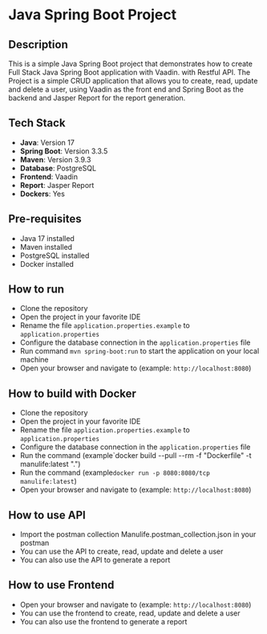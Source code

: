 # Java Spring Boot Project

## Description
This is a simple Java Spring Boot project that demonstrates how to create Full Stack Java Spring Boot application with Vaadin. with Restful API. The Project is a simple CRUD application that allows you to create, read, update and delete a user, using Vaadin as the front end and Spring Boot as the backend and Jasper Report for the report generation.

## Tech Stack
- **Java**: Version 17
- **Spring Boot**: Version 3.3.5
- **Maven**: Version 3.9.3
- **Database**: PostgreSQL
- **Frontend**: Vaadin
- **Report**: Jasper Report
- **Dockers**: Yes

## Pre-requisites
- Java 17 installed
- Maven installed
- PostgreSQL installed
- Docker installed

## How to run
- Clone the repository
- Open the project in your favorite IDE
- Rename the file `application.properties.example` to `application.properties`
- Configure the database connection in the `application.properties` file
- Run command `mvn spring-boot:run` to start the application on your local machine
- Open your browser and navigate to (example: `http://localhost:8080`)

## How to build with Docker
- Clone the repository
- Open the project in your favorite IDE
- Rename the file `application.properties.example` to `application.properties`
- Configure the database connection in the `application.properties` file
- Run the command (example`docker build --pull --rm -f "Dockerfile" -t manulife:latest ".")
- Run the command (example`docker run -p 8080:8080/tcp manulife:latest`)
- Open your browser and navigate to (example: `http://localhost:8080`)

## How to use API
- Import the postman collection Manulife.postman_collection.json in your postman
- You can use the API to create, read, update and delete a user
- You can also use the API to generate a report

## How to use Frontend
- Open your browser and navigate to (example: `http://localhost:8080`)
- You can use the frontend to create, read, update and delete a user
- You can also use the frontend to generate a report